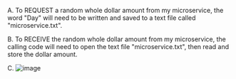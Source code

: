 A. To REQUEST a random whole dollar amount from my microservice, the word "Day" will need to be written and saved to a text file called "microservice.txt".

B. To RECEIVE the random whole dollar amount from my microservice, the calling code will need to open the text file "microservice.txt", then read and store the dollar amount.

C.  ![image](https://github.com/trentschmidt/CS361/assets/114446526/42cf9f23-bad4-4410-8559-01e1c16c2c9b)
